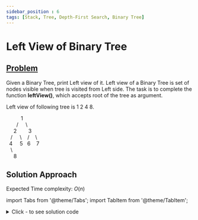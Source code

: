 ```yaml
---
sidebar_position : 6
tags: [Stack, Tree, Depth-First Search, Binary Tree]
---
```


# Left View of Binary Tree

## [Problem](https://practice.geeksforgeeks.org/problems/left-view-of-binary-tree/1)

<p><span>Given a Binary Tree, print Left view of it. Left view of a Binary Tree is set of nodes visible when tree is visited from Left side. The task is to complete the function <strong>leftView()</strong>, which accepts root of the tree as argument.</span></p>
<p><span>Left view of following tree is 1 2 4 8.</span></p>
<p><span>&nbsp;&nbsp;&nbsp;&nbsp;&nbsp;&nbsp;&nbsp;&nbsp;&nbsp; 1<br/>
&nbsp;&nbsp;&nbsp;&nbsp;&nbsp;&nbsp; /&nbsp;&nbsp;&nbsp;&nbsp; \<br/>
&nbsp;&nbsp;&nbsp;&nbsp; 2&nbsp;&nbsp;&nbsp;&nbsp;&nbsp;&nbsp;&nbsp; 3<br/>
&nbsp;&nbsp; /&nbsp;&nbsp; &nbsp; \ &nbsp;&nbsp; /&nbsp;&nbsp;&nbsp; \<br/>
&nbsp; 4&nbsp;&nbsp;&nbsp;&nbsp; 5&nbsp;&nbsp; 6&nbsp;&nbsp;&nbsp; 7<br/>
&nbsp;&nbsp; \<br/>
&nbsp;&nbsp;&nbsp;&nbsp; 8&nbsp; &nbsp;</span></p>

## Solution Approach

Expected Time complexity: $O(n)$

import Tabs from '@theme/Tabs';
import TabItem from '@theme/TabItem';

<details><summary>Click - to see solution code</summary>

<Tabs>
<TabItem value="cpp" label="C++">

```cpp
map<int, vector<int>> mp;

void traversal(Node *root, int h) {
    if (!root) return;
    mp[h].push_back(root->data);
    traversal(root->left, h + 1);
    traversal(root->right, h + 1);
}

vector<int> leftView(Node *root) {
    vector<int> view;
    traversal(root, 0);
    for (int i = 0; i < mp.size(); i++) {
        view.push_back(mp[i][0]);
    }
    mp.clear();
    return view;
}

```
</TabItem>
</Tabs>

</details>
